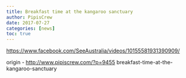 ```yaml
---
title: Breakfast time at the kangaroo sanctuary
author: PipisCrew
date: 2017-07-27
categories: [news]
toc: true
---
```


https://www.facebook.com/SeeAustralia/videos/10155581931390909/

origin - http://www.pipiscrew.com/?p=9455 breakfast-time-at-the-kangaroo-sanctuary